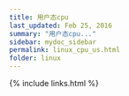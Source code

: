 ```yaml
---
title: 用户态cpu
last_updated: Feb 25, 2016
summary: "用户态cpu..."
sidebar: mydoc_sidebar
permalink: linux_cpu_us.html
folder: linux
---
```


{% include links.html %}
